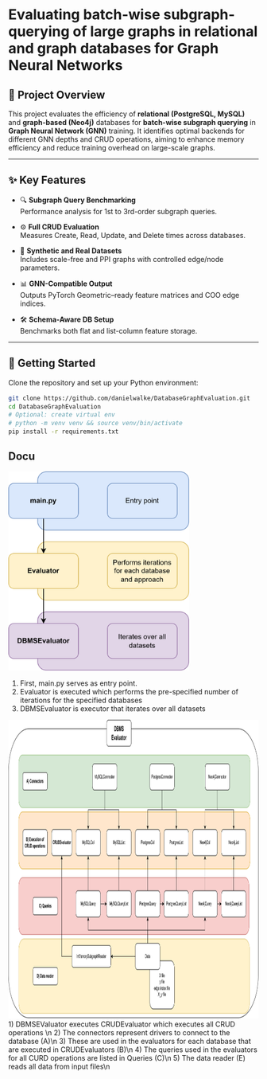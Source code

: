 # Evaluating batch-wise subgraph-querying of large graphs in relational and graph databases for Graph Neural Networks

## 📘 Project Overview

This project evaluates the efficiency of **relational (PostgreSQL, MySQL)** and **graph-based (Neo4j)** databases for **batch-wise subgraph querying** in **Graph Neural Network (GNN)** training. It identifies optimal backends for different GNN depths and CRUD operations, aiming to enhance memory efficiency and reduce training overhead on large-scale graphs.

---

## ✨ Key Features

- 🔍 **Subgraph Query Benchmarking**  
  Performance analysis for 1st to 3rd-order subgraph queries.  

- ⚙️ **Full CRUD Evaluation**  
  Measures Create, Read, Update, and Delete times across databases.  

- 🧪 **Synthetic and Real Datasets**  
  Includes scale-free and PPI graphs with controlled edge/node parameters.  

- 📊 **GNN-Compatible Output**  
  Outputs PyTorch Geometric–ready feature matrices and COO edge indices. 

- 🛠️ **Schema-Aware DB Setup**  
  Benchmarks both flat and list-column feature storage.

---

## 🚀 Getting Started

Clone the repository and set up your Python environment:

```bash
git clone https://github.com/danielwalke/DatabaseGraphEvaluation.git
cd DatabaseGraphEvaluation
# Optional: create virtual env
# python -m venv venv && source venv/bin/activate
pip install -r requirements.txt
```

## Docu

<img src="/docu/Documentation-MainDocu.drawio.png" height="400">

1) First, main.py serves as entry point.
2) Evaluator is executed which performs the pre-specified number of iterations for the specified databases
3) DBMSEvaluator is executor that iterates over all datasets

<img src="/docu/Documentation-DBEval.drawio.png" height="600">
1) DBMSEValuator executes CRUDEvaluator which executes all CRUD operations \n
2) The connectors represent drivers to connect to the database (A)\n
3) These are used in the evaluators for each database that are executed in CRUDEvaluators (B)\n
4) The queries used in the evaluators for all CURD operations are listed in Queries (C)\n
5) The data reader (E) reads all data from input files\n
